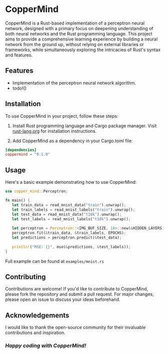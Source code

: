 # CopperMind

CopperMind is a Rust-based implementation of a perceptron neural network, designed with a primary focus on deepening
understanding of both neural networks and the Rust programming language. This project aims to provide a comprehensive
learning experience by building a neural network from the ground up, without relying on external libraries or
frameworks, while simultaneously exploring the intricacies of Rust's syntax and features.

## Features

- Implementation of the perceptron neural network algorithm.
- todo!()

## Installation

To use CopperMind in your project, follow these steps:

1. Install Rust programming language and Cargo package manager. Visit [rust-lang.org](https://www.rust-lang.org) for
   installation instructions.

2. Add CopperMind as a dependency in your Cargo.toml file:

```toml
[dependencies]
coppermind = "0.1.0"
```

## Usage

Here's a basic example demonstrating how to use CopperMind:

```rust
use copper_mind::Perceptron;

fn main() {
   let train_data = read_mnist_data("train").unwrap();
   let train_labels = read_mnist_labels("train").unwrap();
   let test_data = read_mnist_data("t10k").unwrap();
   let test_labels = read_mnist_labels("t10k").unwrap();
   
   let perceptron = Perceptron::<IMG_BUF_SIZE, 10>::new(&HIDDEN_LAYERS);
   perceptron.fit(&train_data, &train_labels, EPOCHS);
   let predictions = perceptron.predict(&test_data);
   
   println!("MSE: {}", mse(&predictions, &test_labels));
}
```

Full example can be found at `examples/mnist.rs`

## Contributing

Contributions are welcome! If you'd like to contribute to CopperMind, please fork the repository and submit a pull
request. For major changes, please open an issue to discuss your ideas beforehand.

## Acknowledgements

I would like to thank the open-source community for their invaluable contributions and inspiration.

### *Happy coding with CopperMind!*
